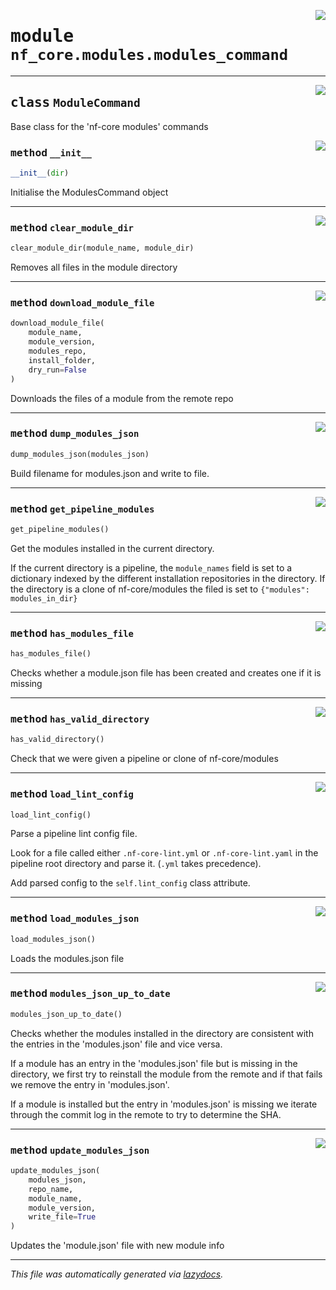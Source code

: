 <!-- markdownlint-disable -->

<a href="../../../../../../tools/nf_core/modules/modules_command.py#L0"><img align="right" style="float:right;" src="https://img.shields.io/badge/-source-cccccc?style=flat-square"></a>

# <kbd>module</kbd> `nf_core.modules.modules_command`

---

<a href="../../../../../../tools/nf_core/modules/modules_command.py#L18"><img align="right" style="float:right;" src="https://img.shields.io/badge/-source-cccccc?style=flat-square"></a>

## <kbd>class</kbd> `ModuleCommand`

Base class for the 'nf-core modules' commands

<a href="../../../../../../tools/nf_core/modules/modules_command.py#L23"><img align="right" style="float:right;" src="https://img.shields.io/badge/-source-cccccc?style=flat-square"></a>

### <kbd>method</kbd> `__init__`

```python
__init__(dir)
```

Initialise the ModulesCommand object

---

<a href="../../../../../../tools/nf_core/modules/modules_command.py#L241"><img align="right" style="float:right;" src="https://img.shields.io/badge/-source-cccccc?style=flat-square"></a>

### <kbd>method</kbd> `clear_module_dir`

```python
clear_module_dir(module_name, module_dir)
```

Removes all files in the module directory

---

<a href="../../../../../../tools/nf_core/modules/modules_command.py#L260"><img align="right" style="float:right;" src="https://img.shields.io/badge/-source-cccccc?style=flat-square"></a>

### <kbd>method</kbd> `download_module_file`

```python
download_module_file(
    module_name,
    module_version,
    modules_repo,
    install_folder,
    dry_run=False
)
```

Downloads the files of a module from the remote repo

---

<a href="../../../../../../tools/nf_core/modules/modules_command.py#L299"><img align="right" style="float:right;" src="https://img.shields.io/badge/-source-cccccc?style=flat-square"></a>

### <kbd>method</kbd> `dump_modules_json`

```python
dump_modules_json(modules_json)
```

Build filename for modules.json and write to file.

---

<a href="../../../../../../tools/nf_core/modules/modules_command.py#L44"><img align="right" style="float:right;" src="https://img.shields.io/badge/-source-cccccc?style=flat-square"></a>

### <kbd>method</kbd> `get_pipeline_modules`

```python
get_pipeline_modules()
```

Get the modules installed in the current directory.

If the current directory is a pipeline, the `module_names` field is set to a dictionary indexed by the different installation repositories in the directory. If the directory is a clone of nf-core/modules the filed is set to `{"modules": modules_in_dir}`

---

<a href="../../../../../../tools/nf_core/modules/modules_command.py#L103"><img align="right" style="float:right;" src="https://img.shields.io/badge/-source-cccccc?style=flat-square"></a>

### <kbd>method</kbd> `has_modules_file`

```python
has_modules_file()
```

Checks whether a module.json file has been created and creates one if it is missing

---

<a href="../../../../../../tools/nf_core/modules/modules_command.py#L86"><img align="right" style="float:right;" src="https://img.shields.io/badge/-source-cccccc?style=flat-square"></a>

### <kbd>method</kbd> `has_valid_directory`

```python
has_valid_directory()
```

Check that we were given a pipeline or clone of nf-core/modules

---

<a href="../../../../../../tools/nf_core/modules/modules_command.py#L305"><img align="right" style="float:right;" src="https://img.shields.io/badge/-source-cccccc?style=flat-square"></a>

### <kbd>method</kbd> `load_lint_config`

```python
load_lint_config()
```

Parse a pipeline lint config file.

Look for a file called either `.nf-core-lint.yml` or `.nf-core-lint.yaml` in the pipeline root directory and parse it. (`.yml` takes precedence).

Add parsed config to the `self.lint_config` class attribute.

---

<a href="../../../../../../tools/nf_core/modules/modules_command.py#L276"><img align="right" style="float:right;" src="https://img.shields.io/badge/-source-cccccc?style=flat-square"></a>

### <kbd>method</kbd> `load_modules_json`

```python
load_modules_json()
```

Loads the modules.json file

---

<a href="../../../../../../tools/nf_core/modules/modules_command.py#L113"><img align="right" style="float:right;" src="https://img.shields.io/badge/-source-cccccc?style=flat-square"></a>

### <kbd>method</kbd> `modules_json_up_to_date`

```python
modules_json_up_to_date()
```

Checks whether the modules installed in the directory are consistent with the entries in the 'modules.json' file and vice versa.

If a module has an entry in the 'modules.json' file but is missing in the directory, we first try to reinstall the module from the remote and if that fails we remove the entry in 'modules.json'.

If a module is installed but the entry in 'modules.json' is missing we iterate through the commit log in the remote to try to determine the SHA.

---

<a href="../../../../../../tools/nf_core/modules/modules_command.py#L287"><img align="right" style="float:right;" src="https://img.shields.io/badge/-source-cccccc?style=flat-square"></a>

### <kbd>method</kbd> `update_modules_json`

```python
update_modules_json(
    modules_json,
    repo_name,
    module_name,
    module_version,
    write_file=True
)
```

Updates the 'module.json' file with new module info

---

_This file was automatically generated via [lazydocs](https://github.com/ml-tooling/lazydocs)._
